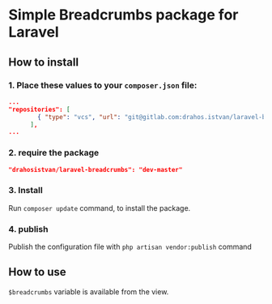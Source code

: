 # Simple Breadcrumbs package for Laravel

## How to install
### 1. Place these values to your `composer.json` file:
```json
...
"repositories": [
        { "type": "vcs", "url": "git@gitlab.com:drahos.istvan/laravel-breadcrumbs.git" }
      ],
...
```
### 2. require the package
```json
"drahosistvan/laravel-breadcrumbs": "dev-master"
```

### 3. Install
Run `composer update` command, to install the package.

### 4. publish
Publish the configuration file with `php artisan vendor:publish` command

## How to use

`$breadcrumbs` variable is available from the view.
